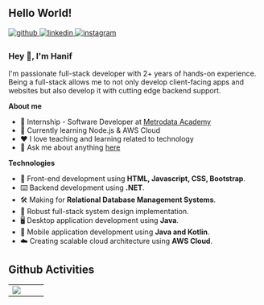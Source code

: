 ## Hello World!

<a href="https://github.com/fahrihanif" target="_blank">
<img src=https://img.shields.io/badge/github-%2324292e.svg?&style=for-the-badge&logo=github&logoColor=white alt=github style="margin-bottom: 5px;" />
</a>
<a href="https://linkedin.com/in/fahrihanif" target="_blank">
<img src=https://img.shields.io/badge/linkedin-%231E77B5.svg?&style=for-the-badge&logo=linkedin&logoColor=white alt=linkedin style="margin-bottom: 5px;" />
</a>
<a href="https://instagram.com/_fahrihanif" target="_blank">
<img src=https://img.shields.io/badge/instagram-%23000000.svg?&style=for-the-badge&logo=instagram&logoColor=white alt=instagram style="margin-bottom: 5px;" />
</a>  

### Hey 👋, I'm Hanif  
I'm passionate full-stack developer with 2+ years of hands-on experience. Being a full-stack allows me to not only develop client-facing apps and websites but also develop it with cutting edge backend support.  
  
**About me**
- 💼 Internship - Software Developer at [Metrodata Academy](https://metrodataacademy.id/tentang-kami)
- 📖 Currently learning Node.js & AWS Cloud
- ❤️ I love teaching and learning related to technology
- 💬 Ask me about anything [here](https://www.linkedin.com/in/fahrihanif/)


**Technologies**
- 🎨 Front-end development using **HTML, Javascript, CSS, Bootstrap**.
- ⌨️ Backend development using **.NET**.
- 🛠️ Making for **Relational Database Management Systems**.
- 🧩 Robust full-stack system design implementation.
- 🖥️ Desktop application development using **Java**.
- 📲 Mobile application development using **Java and Kotlin**.
- ☁️ Creating scalable cloud architecture using **AWS Cloud**.

## Github Activities  
<table><tr><td valign="left" width="50%">
<img src="https://github-readme-stats.vercel.app/api?username=fahrihanif&show_icons=true&count_private=true&hide_border=true" align="left"/>
</td><td valign="left" width="50%">
<!--START_SECTION:activity-->
<!--END_SECTION:activity-->
</td></tr></table>  
